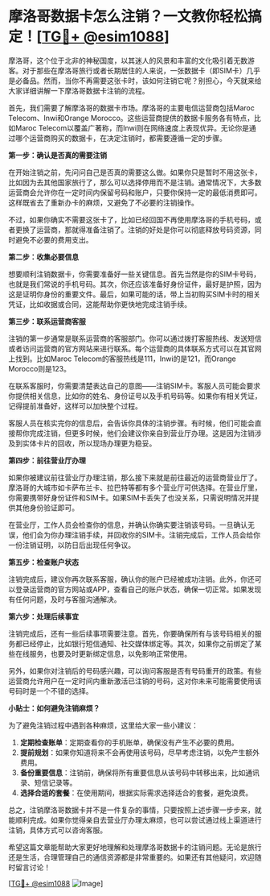 # 摩洛哥数据卡怎么注销？一文教你轻松搞定！[[TG💪+ @esim1088](https://t.me/s/esim1088)]

摩洛哥，这个位于北非的神秘国度，以其迷人的风景和丰富的文化吸引着无数游客。对于那些在摩洛哥旅行或者长期居住的人来说，一张数据卡（即SIM卡）几乎是必备品。然而，当你不再需要这张卡时，该如何注销它呢？别担心，今天就来给大家详细讲解一下摩洛哥数据卡注销的流程。

首先，我们需要了解摩洛哥的数据卡市场。摩洛哥的主要电信运营商包括Maroc Telecom、Inwi和Orange Morocco。这些运营商提供的数据卡服务各有特点，比如Maroc Telecom以覆盖广著称，而Inwi则在网络速度上表现优异。无论你是通过哪个运营商购买的数据卡，在决定注销时，都需要遵循一定的步骤。

**第一步：确认是否真的需要注销**

在开始注销之前，先问问自己是否真的需要这么做。如果你只是暂时不用这张卡，比如因为去其他国家旅行了，那么可以选择停用而不是注销。通常情况下，大多数运营商会允许你在一定时间内保留号码和账户，只要你保持一定的最低消费即可。这样既省去了重新办卡的麻烦，又避免了不必要的注销操作。

不过，如果你确实不需要这张卡了，比如已经回国不再使用摩洛哥的手机号码，或者更换了运营商，那就得准备注销了。注销的好处是你可以彻底释放号码资源，同时避免不必要的费用支出。

**第二步：收集必要信息**

想要顺利注销数据卡，你需要准备好一些关键信息。首先当然是你的SIM卡号码，也就是我们常说的手机号码。其次，你还应该准备好身份证件，最好是护照，因为这是证明你身份的重要文件。最后，如果可能的话，带上当初购买SIM卡时的相关凭证，比如收据或合同，这能帮助你更快地完成注销手续。

**第三步：联系运营商客服**

注销的第一步通常是联系运营商的客服部门。你可以通过拨打客服热线、发送短信或者访问运营商的官方网站来进行联系。每个运营商的具体联系方式可以在其官网上找到。比如Maroc Telecom的客服热线是111，Inwi的是121，而Orange Morocco则是123。

在联系客服时，你需要清楚表达自己的意图——注销SIM卡。客服人员可能会要求你提供相关信息，比如你的姓名、身份证号以及手机号码等。如果你有相关凭证，记得提前准备好，这样可以加快整个过程。

客服人员在核实完你的信息后，会告诉你具体的注销步骤。有时候，他们可能会直接帮你完成注销，但更多时候，他们会建议你亲自到营业厅办理。这是因为注销涉及到实体卡片的回收，所以现场办理更为稳妥。

**第四步：前往营业厅办理**

如果你被建议前往营业厅办理注销，那么接下来就是前往最近的运营商营业厅了。摩洛哥的大城市如卡萨布兰卡、拉巴特等都有多个营业厅可供选择。在营业厅里，你需要携带好身份证件和SIM卡。如果SIM卡丢失了也没关系，只需说明情况并提供其他身份验证即可。

在营业厅，工作人员会检查你的信息，并确认你确实要注销该号码。一旦确认无误，他们会为你办理注销手续，并回收你的SIM卡。注销完成后，工作人员会给你一份注销证明，以防日后出现任何争议。

**第五步：检查账户状态**

注销完成后，建议你再次联系客服，确认你的账户已经被成功注销。此外，你还可以登录运营商的官方网站或APP，查看自己的账户状态，确保一切正常。如果发现有任何问题，及时与客服沟通解决。

**第六步：处理后续事宜**

注销完成后，还有一些后续事项需要注意。首先，你要确保所有与该号码相关的服务都已经停止，比如银行短信通知、社交媒体绑定等。其次，如果你之前绑定了某些在线服务，也要及时更新绑定信息，以免影响正常使用。

另外，如果你对注销后的号码感兴趣，可以询问客服是否有号码重开的政策。有些运营商允许用户在一定时间内重新激活已注销的号码，这对你未来可能需要使用该号码时是一个不错的选择。

**小贴士：如何避免注销麻烦？**

为了避免注销过程中遇到各种麻烦，这里给大家一些小建议：

1. **定期检查账单**：定期查看你的手机账单，确保没有产生不必要的费用。
2. **提前规划**：如果你知道将来不会再使用该号码，尽早考虑注销，以免产生额外费用。
3. **备份重要信息**：注销前，确保将所有重要信息从该号码中转移出来，比如通讯录、短信记录等。
4. **选择合适的套餐**：在使用期间，根据实际需求选择适合的套餐，避免浪费。

总之，注销摩洛哥数据卡并不是一件复杂的事情，只要按照上述步骤一步步来，就能顺利完成。如果你觉得亲自去营业厅办理太麻烦，也可以尝试通过线上渠道进行注销，具体方式可以咨询客服。

希望这篇文章能帮助大家更好地理解和处理摩洛哥数据卡的注销问题。无论是旅行还是生活，合理管理自己的通信资源都是非常重要的。如果还有其他疑问，欢迎随时留言讨论！

[[TG💪+ @esim1088](https://t.me/s/esim1088) ![Image](https://i.postimg.cc/4NQfJmqS/Snipaste-2025-05-13-00-14-12.png)]